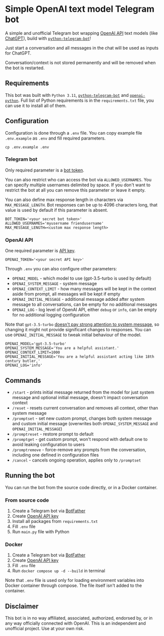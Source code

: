 # Simple OpenAI text model Telegram bot

A simple and unofficial Telegram bot wrapping [OpenAI API](https://openai.com/blog/openai-api/) text models (like [ChatGPT](https://openai.com/blog/chatgpt)), build with [`python-telegram-bot`](https://github.com/python-telegram-bot/python-telegram-bot)!

Just start a conversation and all messages in the chat will be used as inputs for ChatGPT.

Conversation/context is not stored permanently and will be removed when the bot is restarted.



## Requirements

This bot was built with `Python 3.11`, [`python-telegram-bot`](https://github.com/python-telegram-bot/python-telegram-bot) and [`openai-python`](https://github.com/openai/openai-python).
Full list of Python requirements is in the `requirements.txt` file, you can use it to install all of them.



## Configuration

Configuration is done through a `.env` file. You can copy example file `.env.example` as `.env` and fill required parameters.

```commandline
cp .env.example .env
```


### Telegram bot

Only required parameter is a [bot token](https://core.telegram.org/bots#creating-a-new-bot).

You can also restrict who can access the bot via `ALLOWED_USERNAMES`.
You can specify multiple usernames delimited by space.
If you don't want to restrict the bot at all you can remove this parameter or leave it empty.

You can also define max response length in characters via `MAX_MESSAGE_LENGTH`.
Bot responses can be up to 4096 characters long, that value is used by default if this parameter is absent.

```dotenv
BOT_TOKEN='<your secret bot token>'
ALLOWED_USERNAMES='myusername friendusername'
MAX_MESSAGE_LENGTH=<custom max response length>
```


### OpenAI API

One required parameter is [API key](https://platform.openai.com/account/api-keys).

```dotenv
OPENAI_TOKEN='<your secret API key>'
```

Through `.env` you can also configure other parameters:
* `OPENAI_MODEL` - which model to use (gpt-3.5-turbo is used by default)
* `OPENAI_SYSTEM_MESSAGE` - system message
* `OPENAI_CONTEXT_LIMIT` - how many messages will be kept in the context aside from prompt, all messages will be kept if empty
* `OPENAI_INITIAL_MESSAGE` - additional message added after system message to all conversations, can be empty for no additional messages
* `OPENAI_LOG` - log level of OpenAI API, either `debug` or `info`, can be empty for no additional logging configuration

Note that `gpt-3.5-turbo` [doesn't pay strong attention to system message](https://platform.openai.com/docs/guides/chat/instructing-chat-models), so changing it might not provide significant changes to responses.
You can use `OPENAI_INITIAL_MESSAGE` to tweak initial behaviour of the model.

```dotenv
OPENAI_MODEL='gpt-3.5-turbo'
OPENAI_SYSTEM_MESSAGE='You are a helpful assistant.'
OPENAI_CONTEXT_LIMIT=1000
OPENAI_INITIAL_MESSAGE='You are a helpful assistant acting like 18th century butler,'
OPENAI_LOG='info'
```


## Commands

* `/start` - prints initial message returned from the model for just system message and optional initial message, doesn't impact conversation context
* `/reset` - resets current conversation and removes all context, other than system message
* `/promptset` - set new custom prompt, changes both system message and custom initial message (overwrites both `OPENAI_SYSTEM_MESSAGE` and `OPENAI_INITIAL_MESSAGE`)
* `/promptreset` - restore prompt to default
* `/promptget` - get custom prompt, won't respond with default one to avoid leaking configuration to users
* `/promptremove` - force-remove any prompts from the conversation, including one defined in configuration files
* `/cancel` - cancels ongoing operation, applies only to `/promptset`


## Running the bot

You can run the bot from the source code directly, or in a Docker container.


### From source code

1. Create a Telegram bot via [BotFather](https://core.telegram.org/bots#6-botfather)
2. Create [OpenAI API key](https://platform.openai.com/account/api-keys)
3. Install all packages from `requirements.txt`
4. Fill `.env` file
5. Run `main.py` file with Python


### Docker

1. Create a Telegram bot via [BotFather](https://core.telegram.org/bots#6-botfather)
2. Create [OpenAI API key](https://platform.openai.com/account/api-keys)
3. Fill `.env` file
4. Run `docker compose up -d --build` in terminal

Note that `.env` file is used only for loading environment variables into Docker container through compose.
The file itself isn't added to the container.



## Disclaimer

This bot is in no way affiliated, associated, authorized, endorsed by, or in any way officially connected with OpenAI.
This is an independent and unofficial project.
Use at your own risk.
